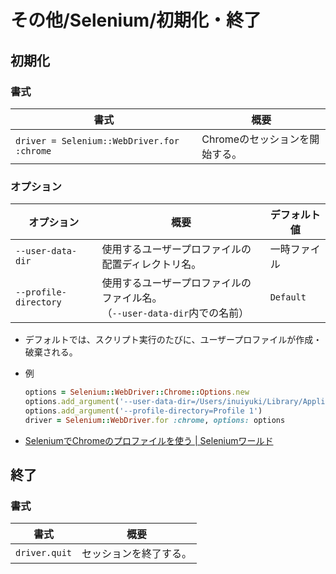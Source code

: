 # その他/Selenium/初期化・終了

## 初期化

### 書式

| 書式                                       | 概要                           |
| ------------------------------------------ | ------------------------------ |
| `driver = Selenium::WebDriver.for :chrome` | Chromeのセッションを開始する。 |

### オプション

| オプション            | 概要                                                         | デフォルト値 |
| --------------------- | ------------------------------------------------------------ | ------------ |
| `--user-data-dir`     | 使用するユーザープロファイルの配置ディレクトリ名。           | 一時ファイル |
| `--profile-directory` | 使用するユーザープロファイルのファイル名。<br />（`--user-data-dir`内での名前） | `Default`    |

- デフォルトでは、スクリプト実行のたびに、ユーザープロファイルが作成・破棄される。

- 例

  ```ruby
  options = Selenium::WebDriver::Chrome::Options.new
  options.add_argument('--user-data-dir=/Users/inuiyuki/Library/Application Support/Google/Chrome')
  options.add_argument('--profile-directory=Profile 1')
  driver = Selenium::WebDriver.for :chrome, options: options
  ```

- [SeleniumでChromeのプロファイルを使う | Seleniumワールド](https://selenium-world.net/selenium-tips/3519/)

## 終了

### 書式

| 書式          | 概要                   |
| ------------- | ---------------------- |
| `driver.quit` | セッションを終了する。 |
